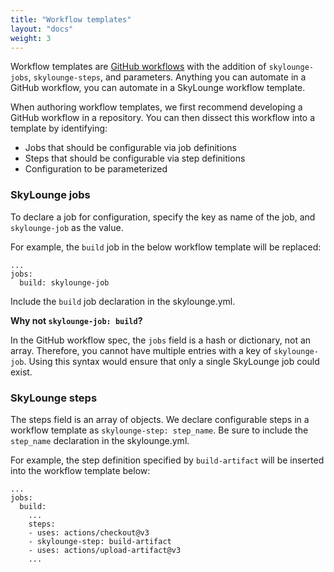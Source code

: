 ```yaml
---
title: "Workflow templates"
layout: "docs"
weight: 3
---
```


Workflow templates are [GitHub workflows](https://docs.github.com/en/actions/using-workflows/workflow-syntax-for-github-actions) with the addition of `skylounge-jobs`, `skylounge-steps`, and parameters. Anything you can automate in a GitHub workflow, you can automate in a SkyLounge workflow template.

When authoring workflow templates, we first recommend developing a GitHub workflow in a repository. You can then dissect this workflow into a template by identifying:

* Jobs that should be configurable via job definitions
* Steps that should be configurable via step definitions
* Configuration to be parameterized 

### SkyLounge jobs

To declare a job for configuration, specify the key as name of the job, and `skylounge-job` as the value.

For example, the `build` job in the below workflow template will be replaced:

```
...
jobs:
  build: skylounge-job
```

Include the `build` job declaration in the skylounge.yml.

**Why not `skylounge-job: build`?**

In the GitHub workflow spec, the `jobs` field is a hash or dictionary, not an array. Therefore, you cannot have multiple entries with a key of `skylounge-job`. Using this syntax would ensure that only a single SkyLounge job could exist.


### SkyLounge steps

The steps field is an array of objects. We declare configurable steps in a workflow template as `skylounge-step: step_name`. Be sure to include the `step_name` declaration in the skylounge.yml.

For example, the step definition specified by `build-artifact` will be inserted into the workflow template below:

```
...
jobs:
  build:
    ...
    steps:
    - uses: actions/checkout@v3
    - skylounge-step: build-artifact
    - uses: actions/upload-artifact@v3
    ...
```
